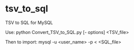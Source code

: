 # tsv_to_sql
TSV to SQL for MySQL

Use:
python Convert_TSV_to_SQL.py [- options] <TSV_file>

Then to import:
mysql -u <user_name> -p <dataframe> < <SQL_file>
